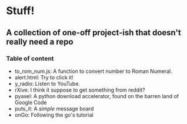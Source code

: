 # Stuff!
## A collection of one-off project-ish that doesn't really need a repo
### Table of content
- to_rom_num.js: A function to convert number to Roman Numeral. 
- alert.html: Try to click it!
- y_radio: Listen to YouTube. 
- rXive: I think it suppose to get something from reddit?
- pyaxel: A python download accelerator, found on the barren land of Google Code
- puts_it: A *simple* message board
- onGo: Following the go's tutorial
